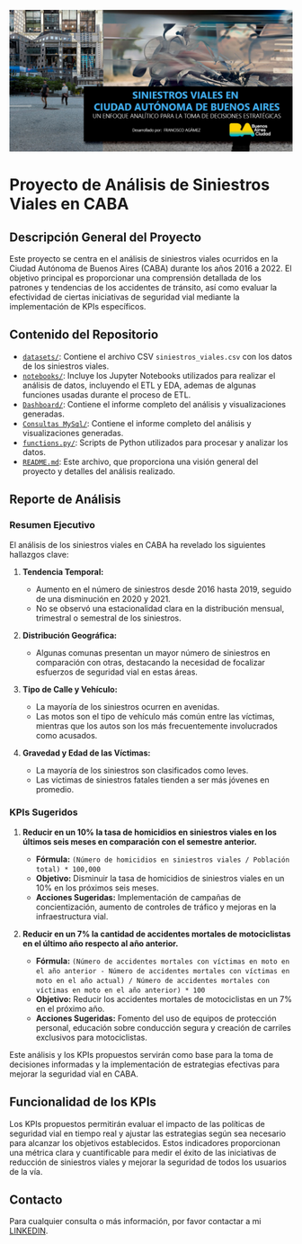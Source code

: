 
![Image alt text](Assets/CABA-Presentacion.jpg)
# Proyecto de Análisis de Siniestros Viales en CABA

## Descripción General del Proyecto

Este proyecto se centra en el análisis de siniestros viales ocurridos en la Ciudad Autónoma de Buenos Aires (CABA) durante los años 2016 a 2022. El objetivo principal es proporcionar una comprensión detallada de los patrones y tendencias de los accidentes de tránsito, así como evaluar la efectividad de ciertas iniciativas de seguridad vial mediante la implementación de KPIs específicos.

## Contenido del Repositorio

- [`datasets/`](DataSets): Contiene el archivo CSV `siniestros_viales.csv` con los datos de los siniestros viales.
- [`notebooks/`](Notebooks): Incluye los Jupyter Notebooks utilizados para realizar el análisis de datos, incluyendo el ETL y EDA, ademas de algunas funciones usadas durante el proceso de ETL.
- [`Dashboard/`](Dashboard): Contiene el informe completo del análisis y visualizaciones generadas.
- [`Consultas MySql/`](Dashboard): Contiene el informe completo del análisis y visualizaciones generadas.
- [`functions.py/`](functions.py): Scripts de Python utilizados para procesar y analizar los datos.
- [`README.md`](PI2_DA/README.md): Este archivo, que proporciona una visión general del proyecto y detalles del análisis realizado.

## Reporte de Análisis

### Resumen Ejecutivo

El análisis de los siniestros viales en CABA ha revelado los siguientes hallazgos clave:

1. **Tendencia Temporal:**
   - Aumento en el número de siniestros desde 2016 hasta 2019, seguido de una disminución en 2020 y 2021.
   - No se observó una estacionalidad clara en la distribución mensual, trimestral o semestral de los siniestros.

2. **Distribución Geográfica:**
   - Algunas comunas presentan un mayor número de siniestros en comparación con otras, destacando la necesidad de focalizar esfuerzos de seguridad vial en estas áreas.

3. **Tipo de Calle y Vehículo:**
   - La mayoría de los siniestros ocurren en avenidas.
   - Las motos son el tipo de vehículo más común entre las víctimas, mientras que los autos son los más frecuentemente involucrados como acusados.

4. **Gravedad y Edad de las Víctimas:**
   - La mayoría de los siniestros son clasificados como leves.
   - Las víctimas de siniestros fatales tienden a ser más jóvenes en promedio.

### KPIs Sugeridos

1. **Reducir en un 10% la tasa de homicidios en siniestros viales en los últimos seis meses en comparación con el semestre anterior.**

   - **Fórmula:** `(Número de homicidios en siniestros viales / Población total) * 100,000`
   - **Objetivo:** Disminuir la tasa de homicidios de siniestros viales en un 10% en los próximos seis meses.
   - **Acciones Sugeridas:** Implementación de campañas de concientización, aumento de controles de tráfico y mejoras en la infraestructura vial.

2. **Reducir en un 7% la cantidad de accidentes mortales de motociclistas en el último año respecto al año anterior.**

   - **Fórmula:** `(Número de accidentes mortales con víctimas en moto en el año anterior - Número de accidentes mortales con víctimas en moto en el año actual) / Número de accidentes mortales con víctimas en moto en el año anterior) * 100`
   - **Objetivo:** Reducir los accidentes mortales de motociclistas en un 7% en el próximo año.
   - **Acciones Sugeridas:** Fomento del uso de equipos de protección personal, educación sobre conducción segura y creación de carriles exclusivos para motociclistas.

Este análisis y los KPIs propuestos servirán como base para la toma de decisiones informadas y la implementación de estrategias efectivas para mejorar la seguridad vial en CABA.

## Funcionalidad de los KPIs

Los KPIs propuestos permitirán evaluar el impacto de las políticas de seguridad vial en tiempo real y ajustar las estrategias según sea necesario para alcanzar los objetivos establecidos. Estos indicadores proporcionan una métrica clara y cuantificable para medir el éxito de las iniciativas de reducción de siniestros viales y mejorar la seguridad de todos los usuarios de la vía.

## Contacto

Para cualquier consulta o más información, por favor contactar a mi [LINKEDIN](https://www.linkedin.com/in/francisco-ag%C3%A1mez-bb132857/).

